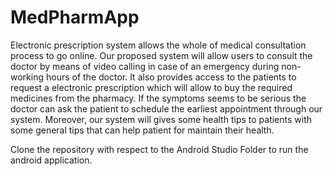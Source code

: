 # MedPharmApp
Electronic prescription system allows the whole of medical consultation process to go online. Our proposed system will allow users to consult the doctor by means of video calling in case of an emergency during non-working hours of the doctor. It also provides access to the patients to request a electronic prescription which will allow to buy the required medicines from the pharmacy. If the symptoms seems to be serious the doctor can ask the patient to schedule the earliest appointment through our system. Moreover, our system will gives some health tips to patients with some general tips that can help patient for maintain their health.


Clone the repository with respect to the Android Studio Folder to run the android application.
